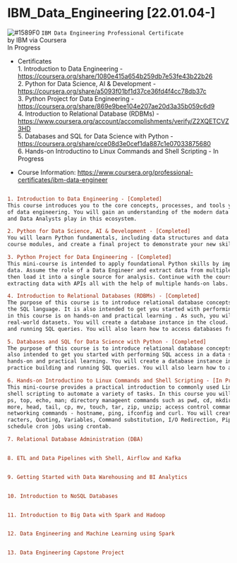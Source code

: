 # IBM_Data_Engineering [22.01.04-]
![#1589F0](https://via.placeholder.com/15/1589F0/000000?text=+) `IBM Data Engineering Professional Certificate`
<br />by IBM via Coursera
<br />In Progress

- Certificates
<br /> 1. Introduction to Data Engineering - https://coursera.org/share/1080e415a654b259db7e53fe43b22b26
<br /> 2. Python for Data Science, AI & Development - https://coursera.org/share/a5093f01bf1d37ce36fd4f4cc78db37c
<br /> 3. Python Project for Data Engineering - https://coursera.org/share/869e9bee104e207ae20d3a35b059c6d9
<br /> 4. Introduction to Relational Database (RDBMs) - https://www.coursera.org/account/accomplishments/verify/Z2XQETCVZ3HD
<br /> 5. Databases and SQL for Data Science with Python - https://coursera.org/share/cce08d3e0cef1da887c1e07033875680
<br /> 6. Hands-on Introductino to Linux Commands and Shell Scripting - In Progress

- Course Information: https://www.coursera.org/professional-certificates/ibm-data-engineer

```diff

1. Introduction to Data Engineering - [Completed]
This course introduces you to the core concepts, processes, and tools you need to know in order to get a foundational knowledge 
of data engineering. You will gain an understanding of the modern data ecosystem and the role Data Engineers, Data Scientists, 
and Data Analysts play in this ecosystem. 

2. Python for Data Science, AI & Development - [Completed]
You will learn Python fundamentals, including data structures and data analysis, complete hands-on exercises throughout the 
course modules, and create a final project to demonstrate your new skills.

3. Python Project for Data Engineering - [Completed]
This mini-course is intended to apply foundational Python skills by implementing different techniques to collect and work with 
data. Assume the role of a Data Engineer and extract data from multiple file formats, transform it into specific datatypes, and 
then load it into a single source for analysis. Continue with the course and test your knowledge by implementing webscraping and 
extracting data with APIs all with the help of multiple hands-on labs.

4. Introduction to Relational Databases (RDBMs) - [Completed]
The purpose of this course is to introduce relational database concepts and help you learn and apply foundational knowledge of 
the SQL language. It is also intended to get you started with performing SQL access in a data science environment. The emphasis 
in this course is on hands-on and practical learning . As such, you will work with real databases, real data science tools, and 
real-world datasets. You will create a database instance in the cloud. Through a series of hands-on labs you will practice building 
and running SQL queries. You will also learn how to access databases from Jupyter notebooks using SQL and Python.

5. Databases and SQL for Data Science with Python - [Completed]
The purpose of this course is to introduce relational database concepts and foundational knowledge of the SQL language. It is 
also intended to get you started with performing SQL access in a data science environment. The emphasis in this course is on 
hands-on and practical learning. You will create a database instance in the cloud. Through a series of hands-on labs you will 
practice building and running SQL queries. You will also learn how to access databases from Jupyter notebooks using SQL and Python.

6. Hands-on Introductino to Linux Commands and Shell Scripting - [In Progress]
This mini-course provides a practical introduction to commonly used Linux / UNIX shell commands and teaches you basics of Bash 
shell scripting to automate a variety of tasks. In this course you will work with general purpose commands like id, date, uname, 
ps, top, echo, man; directory manageent commands such as pwd, cd, mkdir, rmdir, find, df; file management commands like cat, wget, 
more, head, tail, cp, mv, touch, tar, zip, unzip; access control command chmod; text processing commands - wc, grep, tr; as well as 
networking commands - hostname, ping, ifconfig and curl. You will create simple to more advanced shell scripts that involve Metacha-
racters, Quoting, Variables, Command substitution, I/O Redirection, Pipes & Filters, and Command line arguments. You will also 
schedule cron jobs using crontab.

7. Relational Database Administration (DBA)


8. ETL and Data Pipelines with Shell, Airflow and Kafka


9. Getting Started with Data Warehousing and BI Analytics


10. Introduction to NoSQL Databases


11. Introduction to Big Data with Spark and Hadoop


12. Data Engineering and Machine Learning using Spark


13. Data Engineering Capstone Project


```


